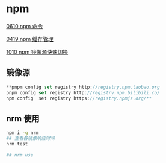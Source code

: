 # npm

[0610 npm 命令](../../%E7%AC%94%E8%AE%B0%20c6155f1f09fc444eb11bc0b6de464f12/0610%20npm%20%E5%91%BD%E4%BB%A4%204225fb02ae70477d98156e3416e83e65.md)

[0419 npm 缓存管理](../../%E7%AC%94%E8%AE%B0%20c6155f1f09fc444eb11bc0b6de464f12/0419%20npm%20%E7%BC%93%E5%AD%98%E7%AE%A1%E7%90%86%205c9408caca9a416e96758b159810500f.md)

[1010 npm 镜像源快速切换](../../%E7%AC%94%E8%AE%B0%20c6155f1f09fc444eb11bc0b6de464f12/2022%206780547e76fe4d4e9ab447c6106b6a9c/1010%20npm%20%E9%95%9C%E5%83%8F%E6%BA%90%E5%BF%AB%E9%80%9F%E5%88%87%E6%8D%A2%20fe80456fb057428386d39f57e98c60f6.md)

## 镜像源

```jsx
**pnpm config set registry http://registry.npm.taobao.org
pnpm config set registry http://registry.npm.bilibili.co/
npm config  set registry https://registry.npmjs.org/**

```

## nrm 使用

```bash
npm i -g nrm
## 查看各镜像响应时间
nrm test

## nrm use 

```